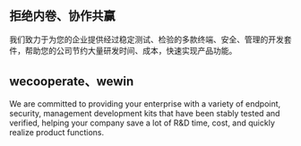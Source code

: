 ## 拒绝内卷、协作共赢

我们致力于为您的企业提供经过稳定测试、检验的多款终端、安全、管理的开发套件，帮助您的公司节约大量研发时间、成本，快速实现产品功能。

## wecooperate、wewin

We are committed to providing your enterprise with a variety of endpoint, security, management development kits that have been stably tested and verified, helping your company save a lot of R&D time, cost, and quickly realize product functions.
